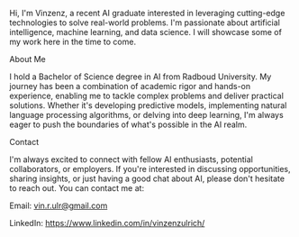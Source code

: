 Hi, I'm Vinzenz, a recent AI graduate interested in leveraging cutting-edge technologies to solve real-world problems. I'm passionate about artificial intelligence, machine learning, and data science.
I will showcase some of my work here in the time to come.


About Me

I hold a Bachelor of Science degree in AI from Radboud University.
My journey has been a combination of academic rigor and hands-on experience, enabling me to tackle complex problems and deliver practical solutions.
Whether it's developing predictive models, implementing natural language processing algorithms, or delving into deep learning, I'm always eager to push the boundaries of what's possible in the AI realm.

Contact

I'm always excited to connect with fellow AI enthusiasts, potential collaborators, or employers. If you're interested in discussing opportunities, sharing insights, or just having a good chat about AI, please don't hesitate to reach out. You can contact me at:

Email: vin.r.ulr@gmail.com

LinkedIn: https://www.linkedin.com/in/vinzenzulrich/
